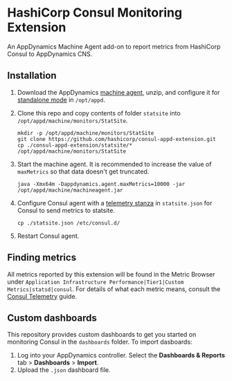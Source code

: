 # HashiCorp Consul Monitoring Extension
An AppDynamics Machine Agent add-on to report metrics from HashiCorp Consul to AppDynamics CNS.

## Installation

 1. Download the AppDynamics [machine agent], unzip, and configure it for [standalone mode] in `/opt/appd`.
 2. Clone this repo and copy contents of folder `statsite` into `/opt/appd/machine/monitors/StatSite`.
 
        mkdir -p /opt/appd/machine/monitors/StatSite
        git clone https://github.com/hashicorp/consul-appd-extension.git
        cp ./consul-appd-extension/statsite/* /opt/appd/machine/monitors/StatSite

 3. Start the machine agent. It is recommended to increase the value of `maxMetrics` so that data doesn't get truncated.
 
        java -Xmx64m -Dappdynamics.agent.maxMetrics=10000 -jar /opt/appd/machine/machineagent.jar
 
 4. Configure Consul agent with a [telemetry stanza] in `statsite.json` for Consul to send metrics to statsite.

        cp ./statsite.json /etc/consul.d/

 5. Restart Consul agent. 

## Finding metrics

All metrics reported by this extension will be found in the Metric Browser under `Application Infrastructure Performance|Tier1|Custom Metrics|statsd|consul`. For details of what each metric means, consult the [Consul Telemetry] guide.

## Custom dashboards

This repository provides custom dashboards to get you started on monitoring Consul in the `dashboards` folder. To import dasboards:

 1. Log into your AppDynamics controller. Select the **Dashboards & Reports** tab > **Dashboards** > **Import**.
 2. Upload the  `.json` dashboard file.
  

[machine agent]: https://download.appdynamics.com/download/#version=&apm=machine&os=&platform_admin_os=&appdynamics_cluster_os=&events=&eum=&page=1
[standalone mode]: https://docs.appdynamics.com/display/PRO45/Configure+the+Standalone+Machine+Agent
[telemetry stanza]: https://www.consul.io/docs/agent/options.html#telemetry
[statsite binary]: https://github.com/statsite/statsite/blob/master/INSTALL.md
[consul telemetry]: https://www.consul.io/docs/agent/telemetry.html

